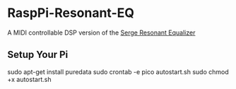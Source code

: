 # RaspPi-Resonant-EQ
A MIDI controllable DSP version of the [Serge Resonant Equalizer](http://www.cgs.synth.net/modules/cgs202_reseq.html)

## Setup Your Pi

sudo apt-get install puredata
sudo crontab -e
pico autostart.sh
sudo chmod +x autostart.sh 




